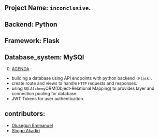 ## Project Name: `inconclusive`.

## Backend: Python

## Framework: Flask

## Database_system: MySQl

0. [AGENDA](./app.py) :

- building a database using API endpoints with python backend `(Flask)`.
- create route and views to handle `HTTP` requests and responses.
- using `SQLAlchemy`ORM(Object-Relational Mapping) to provides layer and connection pooling for database.
- JWT Tokens for user authentication.


## contributors:
* [Olusegun Emmanuel](https://github.com/codewithsegnet)
* [Shogo Akadiri](https://github.com/ShogoMark)
